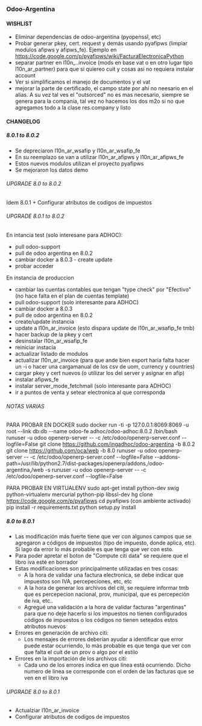 ### Odoo-Argentina

#### WISHLIST
* Eliminar dependencias de odoo-argentina (pyopenssl, etc)
* Probar generar pkey, cert. request y demás usando pyafipws (limpiar modulos afipws y afipws_fe). Ejemplo en https://code.google.com/p/pyafipws/wiki/FacturaElectronicaPython
* separar partner en l10n_..invoice (mods en base vat o en otro lugar tipo l10n_ar_partner) para que si quiereo cuit y cosas asi no requiera instalar account
* Ver si simplificamos el manejo de documentos y el vat
* mejorar la parte de certificado, el campo state por ahí no neesario en el alias. A su vez tal ves el "outsorced" no es mas necesario, siempre se genera para la compania, tal vez no hacemos los dos m2o si no que agregamos todo a la clase res.company y listo

#### CHANGELOG
##### 8.0.1 to 8.0.2
* Se depreciaron l10n_ar_wsafip y l10n_ar_wsafip_fe
* En su reemplazo se van a utilizar l10n_ar_afipws y l10n_ar_afipws_fe
* Estos nuevos modulos utilizan el proyecto pyafipws
* Se mejoraron los datos demo

###### UPGRADE 8.0 to 8.0.2
Idem 8.0.1 + Configurar atributos de codigos de impuestos

###### UPGRADE 8.0.1 to 8.0.2
En intancia test (solo interesane para ADHOC):
- pull odoo-support
- pull de odoo argentina en 8.0.2
- cambiar docker a 8.0.3 - create update
- probar acceder

En instancia de produccion
- cambiar las cuentas contables que tengan "type check" por "Efectivo" (no hace falta en el plan de cuentas template)
- pull odoo-support (solo interesante para ADHOC)
- cambiar docker a 8.0.3
- pull de odoo argentina en 8.0.2
- create/update instancia
- update a l10n_ar_invoice (esto dispara update de l10n_ar_wsafip_fe tmb)
- hacer backup de la pkey y cert
- desinstalar l10n_ar_wsafip_fe
- reiniciar instacia 
- actualizar listado de modulos
- actualizar l10n_ar_invoice (para que ande bien export haría falta hacer un -i o hacer una cargamanual de los csv de uom, currency y countries)
- cargar pkey y cert nuevos (o utilizar los del server y asignar en afip)
- instalar afipws_fe
- instalar server_mode_fetchmail (solo interesante para ADHOC)
- ir a puntos de venta y setear electronica al que corresponda

###### NOTAS VARIAS
PARA PROBAR EN DOCKER
sudo docker run -ti -p 127.0.0.1:8069:8069 -u root --link db:db --name odoo-fe adhoc/odoo-adhoc:8.0.2 /bin/bash
runuser -u odoo openerp-server -- -c /etc/odoo/openerp-server.conf --logfile=False
git clone https://github.com/ingadhoc/odoo-argentina -b 8.0.2
git clone https://github.com/oca/web -b 8.0
runuser -u odoo openerp-server -- -c /etc/odoo/openerp-server.conf --logfile=False --addons-path=/usr/lib/python2.7/dist-packages/openerp/addons,/odoo-argentina,/web -s
runuser -u odoo openerp-server -- -c /etc/odoo/openerp-server.conf --logfile=False

PARA PROBAR EN VIRTUALENV
sudo apt-get install python-dev swig python-virtualenv mercurial python-pip libssl-dev
hg clone https://code.google.com/p/pyafipws
cd pyafipws
(con ambiente activado)
pip install -r requirements.txt
python setup.py install

##### 8.0 to 8.0.1
* Las modificación más fuerte tiene que ver con algunos campos que se agregaron a códigos de impuestos (tipo de impuesto, donde aplica, etc). Si lago da error lo más probable es que tenga que ver con esto.
* Para poder apretar el boton de "Compute citi data" se requiere que el libro iva esté en borrador
* Estas modificaciones son principalmente utilizadas en tres cosas:
    * A la hora de validar una factura electronica, se debe indicar que impuestos son IVA, percepeciones, etc, etc
    * A la hora de generar los archivos del citi, se requiere informar tmb que es percepecion nacional, prov, municipal, que es percepeción de iva, etc..
    * Agregué una validación a la hora de validar facturas "argentinas" para que no deje hacerlo si los impuestos no tienen configurados códigos de impuestos o los códigos no tienen seteados estos atributos nuevos
* Errores en generación de archivo citi:
    * Los mensajes de errores deberían ayudar a identificar que error puede estar ocurriendo, lo más probable es que tenga que ver con que falta el cuit de un prov o algo por el estilo
* Errores en la importación de los archivos citi:
    * Cada uno de los errores indica en que línea está ocurriendo. Dicho numero de linea se corresponde con el orden de las facturas que se ven en el libro iva

###### UPGRADE 8.0 to 8.0.1
- Actualziar l10n_ar_invoice
- Configurar atributos de codigos de impuestos